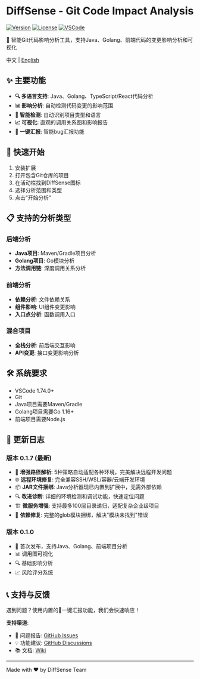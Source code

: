 # DiffSense - Git Code Impact Analysis

[![Version](https://img.shields.io/badge/version-0.1.7-blue.svg)](https://marketplace.visualstudio.com/items?itemName=humphreyLi.diffsense)
[![License](https://img.shields.io/badge/license-Apache%202.0-green.svg)](LICENSE.txt)
[![VSCode](https://img.shields.io/badge/VSCode-1.74.0+-orange.svg)](https://code.visualstudio.com/)

🚀 智能Git代码影响分析工具，支持Java、Golang、前端代码的变更影响分析和可视化

中文 | [English](README_EN.md)

## ✨ 主要功能

- **🔍 多语言支持**: Java、Golang、TypeScript/React代码分析
- **📊 影响分析**: 自动检测代码变更的影响范围
- **🎯 智能检测**: 自动识别项目类型和语言
- **📈 可视化**: 直观的调用关系图和影响报告
- **📩 一键汇报**: 智能bug汇报功能

## 🚀 快速开始

1. 安装扩展
2. 打开包含Git仓库的项目
3. 在活动栏找到DiffSense图标
4. 选择分析范围和类型
5. 点击"开始分析"

## 📋 支持的分析类型

### 后端分析
- **Java项目**: Maven/Gradle项目分析
- **Golang项目**: Go模块分析
- **方法调用链**: 深度调用关系分析

### 前端分析
- **依赖分析**: 文件依赖关系
- **组件影响**: UI组件变更影响
- **入口点分析**: 函数调用入口

### 混合项目
- **全栈分析**: 前后端交互影响
- **API变更**: 接口变更影响分析

## 🛠️ 系统要求

- VSCode 1.74.0+
- Git
- Java项目需要Maven/Gradle
- Golang项目需要Go 1.16+
- 前端项目需要Node.js

## 📝 更新日志

### 版本 0.1.7 (最新)
- 🔧 **增强路径解析**: 5种策略自动适配各种环境，完美解决远程开发问题
- 🌐 **远程环境修复**: 完全兼容SSH/WSL/容器/云端开发环境
- 📦 **JAR文件捆绑**: Java分析器现已内置到扩展中，无需外部依赖
- 🔍 **改进诊断**: 详细的环境检测和调试功能，快速定位问题
- 🏗️ **微服务增强**: 支持最多100层目录递归，适配复杂企业级项目
- 🐛 **依赖修复**: 完整的glob模块捆绑，解决"模块未找到"错误

### 版本 0.1.0
- 🎉 首次发布，支持Java、Golang、前端项目分析
- 📊 调用图可视化
- 🔍 基础影响分析
- 📈 风险评分系统

## 📞 支持与反馈

遇到问题？使用内置的📩一键汇报功能，我们会快速响应！

**支持渠道**:
- 🐛 问题报告: [GitHub Issues](https://github.com/GoldenSupremeSaltedFish/DiffSense/issues)
- 💡 功能建议: [GitHub Discussions](https://github.com/GoldenSupremeSaltedFish/DiffSense/discussions)
- 📚 文档: [Wiki](https://github.com/GoldenSupremeSaltedFish/DiffSense/wiki)

---

Made with ❤️ by DiffSense Team 